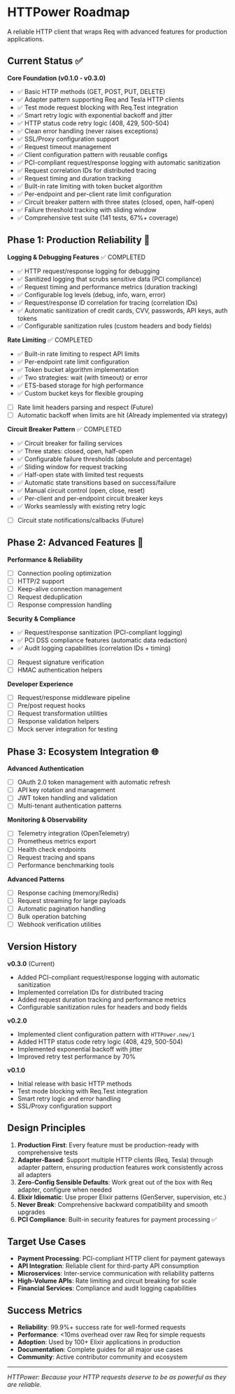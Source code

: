 # HTTPower Roadmap

A reliable HTTP client that wraps Req with advanced features for production applications.

## Current Status ✅

**Core Foundation (v0.1.0 - v0.3.0)**

- ✅ Basic HTTP methods (GET, POST, PUT, DELETE)
- ✅ Adapter pattern supporting Req and Tesla HTTP clients
- ✅ Test mode request blocking with Req.Test integration
- ✅ Smart retry logic with exponential backoff and jitter
- ✅ HTTP status code retry logic (408, 429, 500-504)
- ✅ Clean error handling (never raises exceptions)
- ✅ SSL/Proxy configuration support
- ✅ Request timeout management
- ✅ Client configuration pattern with reusable configs
- ✅ PCI-compliant request/response logging with automatic sanitization
- ✅ Request correlation IDs for distributed tracing
- ✅ Request timing and duration tracking
- ✅ Built-in rate limiting with token bucket algorithm
- ✅ Per-endpoint and per-client rate limit configuration
- ✅ Circuit breaker pattern with three states (closed, open, half-open)
- ✅ Failure threshold tracking with sliding window
- ✅ Comprehensive test suite (141 tests, 67%+ coverage)

## Phase 1: Production Reliability 🚧

**Logging & Debugging Features** ✅ COMPLETED

- ✅ HTTP request/response logging for debugging
- ✅ Sanitized logging that scrubs sensitive data (PCI compliance)
- ✅ Request timing and performance metrics (duration tracking)
- ✅ Configurable log levels (debug, info, warn, error)
- ✅ Request/response ID correlation for tracing (correlation IDs)
- ✅ Automatic sanitization of credit cards, CVV, passwords, API keys, auth tokens
- ✅ Configurable sanitization rules (custom headers and body fields)

**Rate Limiting** ✅ COMPLETED

- ✅ Built-in rate limiting to respect API limits
- ✅ Per-endpoint rate limit configuration
- ✅ Token bucket algorithm implementation
- ✅ Two strategies: wait (with timeout) or error
- ✅ ETS-based storage for high performance
- ✅ Custom bucket keys for flexible grouping
- [ ] Rate limit headers parsing and respect (Future)
- [ ] Automatic backoff when limits are hit (Already implemented via strategy)

**Circuit Breaker Pattern** ✅ COMPLETED

- ✅ Circuit breaker for failing services
- ✅ Three states: closed, open, half-open
- ✅ Configurable failure thresholds (absolute and percentage)
- ✅ Sliding window for request tracking
- ✅ Half-open state with limited test requests
- ✅ Automatic state transitions based on success/failure
- ✅ Manual circuit control (open, close, reset)
- ✅ Per-client and per-endpoint circuit breaker keys
- ✅ Works seamlessly with existing retry logic
- [ ] Circuit state notifications/callbacks (Future)

## Phase 2: Advanced Features 🔮

**Performance & Reliability**

- [ ] Connection pooling optimization
- [ ] HTTP/2 support
- [ ] Keep-alive connection management
- [ ] Request deduplication
- [ ] Response compression handling

**Security & Compliance**

- ✅ Request/response sanitization (PCI-compliant logging)
- ✅ PCI DSS compliance features (automatic data redaction)
- ✅ Audit logging capabilities (correlation IDs + timing)
- [ ] Request signature verification
- [ ] HMAC authentication helpers

**Developer Experience**

- [ ] Request/response middleware pipeline
- [ ] Pre/post request hooks
- [ ] Request transformation utilities
- [ ] Response validation helpers
- [ ] Mock server integration for testing

## Phase 3: Ecosystem Integration 🌐

**Advanced Authentication**

- [ ] OAuth 2.0 token management with automatic refresh
- [ ] API key rotation and management
- [ ] JWT token handling and validation
- [ ] Multi-tenant authentication patterns

**Monitoring & Observability**

- [ ] Telemetry integration (OpenTelemetry)
- [ ] Prometheus metrics export
- [ ] Health check endpoints
- [ ] Request tracing and spans
- [ ] Performance benchmarking tools

**Advanced Patterns**

- [ ] Response caching (memory/Redis)
- [ ] Request streaming for large payloads
- [ ] Automatic pagination handling
- [ ] Bulk operation batching
- [ ] Webhook verification utilities

## Version History

**v0.3.0** (Current)
- Added PCI-compliant request/response logging with automatic sanitization
- Implemented correlation IDs for distributed tracing
- Added request duration tracking and performance metrics
- Configurable sanitization rules for headers and body fields

**v0.2.0**
- Implemented client configuration pattern with `HTTPower.new/1`
- Added HTTP status code retry logic (408, 429, 500-504)
- Implemented exponential backoff with jitter
- Improved retry test performance by 70%

**v0.1.0**
- Initial release with basic HTTP methods
- Test mode blocking with Req.Test integration
- Smart retry logic and error handling
- SSL/Proxy configuration support

## Design Principles

1. **Production First**: Every feature must be production-ready with comprehensive tests
2. **Adapter-Based**: Support multiple HTTP clients (Req, Tesla) through adapter pattern, ensuring production features work consistently across all adapters
3. **Zero-Config Sensible Defaults**: Work great out of the box with Req adapter, configure when needed
4. **Elixir Idiomatic**: Use proper Elixir patterns (GenServer, supervision, etc.)
5. **Never Break**: Comprehensive backward compatibility and smooth upgrades
6. **PCI Compliance**: Built-in security features for payment processing ✅

## Target Use Cases

- **Payment Processing**: PCI-compliant HTTP client for payment gateways
- **API Integration**: Reliable client for third-party API consumption
- **Microservices**: Inter-service communication with reliability patterns
- **High-Volume APIs**: Rate limiting and circuit breaking for scale
- **Financial Services**: Compliance and audit logging capabilities

## Success Metrics

- **Reliability**: 99.9%+ success rate for well-formed requests
- **Performance**: <10ms overhead over raw Req for simple requests
- **Adoption**: Used by 100+ Elixir applications in production
- **Documentation**: Complete guides for all major use cases
- **Community**: Active contributor community and ecosystem

---

_HTTPower: Because your HTTP requests deserve to be as powerful as they are reliable._